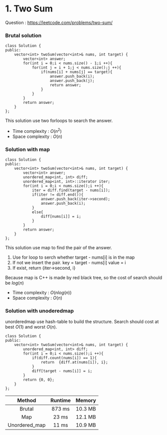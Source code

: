 # 1. Two Sum
Question : https://leetcode.com/problems/two-sum/

### Brutal solution

```
class Solution {
public:
    vector<int> twoSum(vector<int>& nums, int target) {
        vector<int> answer;
        for(int i = 0;i < nums.size() - 1;i ++){
            for(int j = i + 1;j < nums.size();j ++){
                if(nums[i] + nums[j] == target){
                    answer.push_back(i);
                    answer.push_back(j);
                    return answer;
                }
            }
        }
        return answer;
    }
};
```
This solution use two forloops to search the answer.
 * Time complexity : $O(n^2)$
 * Space complexity : $O(n)$

### Solution with map
```
class Solution {
public:
    vector<int> twoSum(vector<int>& nums, int target) {
        vector<int> answer;
        unordered_map<int, int> diff;
        unordered_map<int, int>::iterator iter;
        for(int i = 0;i < nums.size();i ++){
            iter = diff.find(target - nums[i]);
            if(iter != diff.end()){
                answer.push_back(iter->second);
                answer.push_back(i);
            }
            else{
                diff[nums[i]] = i;
            }
        }
        return answer;
    }
};
```
This solution use map to find the pair of the answer. 
1. Use for loop to serch whether target - nums[i] is in the map
2. If not we insert the pair.
   key = target - nums[i]
   value = i
3. If exist, return {iter->second, i}

Because map is C++ is made by red black tree, so the cost of search should be $log(n)$
 * Time complexity : $O(nlog(n))$
 * Space complexity : $O(n)$

### Solution with unoderedmap
unorderedmap use hash-table to build the structure. Search should cost at best $O(1)$ and worst $O(n)$.
```
class Solution {
public:
    vector<int> twoSum(vector<int>& nums, int target) {
        unordered_map<int, int> diff;
        for(int i = 0;i < nums.size();i ++){
            if(diff.count(nums[i]) == 1){
                return  {diff.at(nums[i]), i};
            }
            diff[target - nums[i]] = i;
        }
        return {0, 0};
    }
};
```


| Method | Runtime | Memory |
|:------:|:-------:|:------:|
|  Brutal  |  873 ms   |  10.3 MB  |
|  Map  |  23 ms   |  12.1 MB  |
|  Unordered_map  |  11 ms  | 10.9 MB  |
